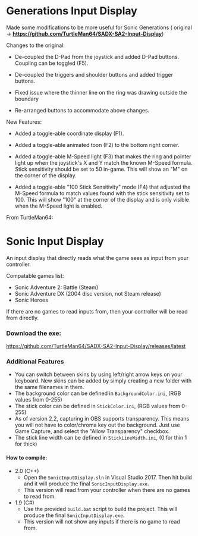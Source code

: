 # Generations Input Display

Made some modifications to be more useful for Sonic Generations
( original -> **https://github.com/TurtleMan64/SADX-SA2-Input-Display**)

Changes to the original:
- De-coupled the D-Pad from the joystick and added D-Pad buttons. Coupling can be toggled (F5).

- De-coupled the triggers and shoulder buttons and added trigger buttons.

- Fixed issue where the thinner line on the ring was drawing outside the boundary

- Re-arranged buttons to accommodate above changes.

New Features:
- Added a toggle-able coordinate display (F1).

- Added a toggle-able animated toon (F2) to the bottom right corner.

- Added a toggle-able M-Speed light (F3) that makes the ring and pointer light up when the joystick's X and Y match the known M-Speed formula. Stick sensitivity should be set to 50 in-game. This will show an "M" on the corner of the display.

- Added a toggle-able "100 Stick Sensitivity" mode (F4) that adjusted the M-Speed formula to match values found with the stick sensitivity set to 100. This will show "100" at the corner of the display and is only visible when the M-Speed light is enabled.

From TurtleMan64:
# Sonic Input Display
An input display that directly reads what the game sees as input from your controller. 

Compatable games list:
 * Sonic Adventure 2: Battle (Steam)
 * Sonic Adventure DX (2004 disc version, not Steam release)
 * Sonic Heroes

If there are no games to read inputs from, then your controller will be read from directly.

### Download the exe:     
https://github.com/TurtleMan64/SADX-SA2-Input-Display/releases/latest     

### Additional Features
 * You can switch between skins by using left/right arrow keys on your keyboard. New skins can be added by simply creating a new folder with the same filenames in them.
 * The background color can be defined in `BackgroundColor.ini`, (RGB values from 0-255)
 * The stick color can be defined in `StickColor.ini`, (RGB values from 0-255)
 * As of version 2.2, capturing in OBS supports transparency. This means you will not have to color/chroma key out the background. Just use Game Capture, and select the "Allow Transparency" checkbox.
 * The stick line width can be defined in `StickLineWidth.ini`, (0 for thin 1 for thick)
 
#### How to compile:     

* 2.0 (C++)
   * Open the `SonicInputDisplay.sln` in Visual Studio 2017. Then hit build and it will produce the final `SonicInputDisplay.exe`.
   * This version will read from your controller when there are no games to read from.
* 1.9 (C#)
   * Use the provided `build.bat` script to build the project. This will produce the final `SonicInputDisplay.exe`.
   * This version will not show any inputs if there is no game to read from.
